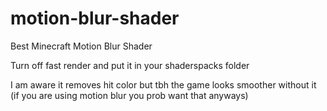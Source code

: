# motion-blur-shader
Best Minecraft Motion Blur Shader

Turn off fast render and put it in your shaderspacks folder

I am aware it removes hit color but tbh the game looks smoother without it (if you are using motion blur you prob want that anyways)
